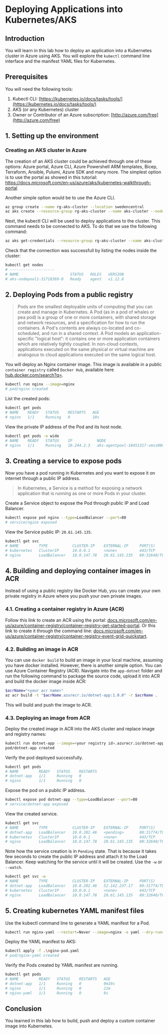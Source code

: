 # Deploying Applications into Kubernetes/AKS

## Introduction

You will learn in this lab how to deploy an application into a Kubernetes cluster in Azure using AKS.
You will explore the `kubectl` command line interface and the manifest YAML files for Kubernetes.

## Prerequisites

You will need the following tools:

1. Kubectl CLI: [https://kubernetes.io/docs/tasks/tools/](https://kubernetes.io/docs/tasks/tools/)
2. AKS (or any Kubernetes) cluster
3. Owner or Contributor of an Azure subscription: [http://azure.com/free](http://azure.com/free)

## 1. Setting up the environment

### Creating an AKS cluster in Azure

The creation of an AKS cluster could be achieved through one of these options: Azure portal, Azure CLI, Azure Powershell ARM templates, Bicep, Terraform, Ansible, Pulumi, Azure SDK and many more.
The simplest option is to use the portal as showed in this tutorial:
https://docs.microsoft.com/en-us/azure/aks/kubernetes-walkthrough-portal

Another simple option would be to use the Azure CLI.

```sh
az group create --name rg-aks-cluster --location swedencentral
az aks create --resource-group rg-aks-cluster --name aks-cluster --node-count 3
```

Next, the kubectl CLI will be used to deploy applications to the cluster.
This command needs to be connected to AKS.
To do that we use the following command:

```sh
az aks get-credentials --resource-group rg-aks-cluster --name aks-cluster
```

Check that the connection was successfull by listing the nodes inside the cluster:

```sh
kubectl get nodes
# --------------------
# NAME                       STATUS   ROLES   VERSION
# aks-nodepool1-31718369-0   Ready    agent   v1.12.8
```

## 2. Deploying Pods from a public registry

>Pods are the smallest deployable units of computing that you can create and manage in Kubernetes. A Pod (as in a pod of whales or pea pod) is a group of one or more containers, with shared storage and network resources, and a specification for how to run the containers. A Pod's contents are always co-located and co-scheduled, and run in a shared context. A Pod models an application-specific "logical host": it contains one or more application containers which are relatively tightly coupled. In non-cloud contexts, applications executed on the same physical or virtual machine are analogous to cloud applications executed on the same logical host.

You will deploy an Nginx container image. This image is available in a public `container registry` called `Docker Hub`, available here [hub.docker.com/search?q=](https://hub.docker.com/search?q=).

```sh
kubectl run nginx --image=nginx  
# pod/nginx created 
```

List the created pods:

```sh 
kubectl get pods  
# NAME    READY   STATUS    RESTARTS   AGE  
# nginx   1/1     Running   0          10s  
```

View the private IP address of the Pod and its host node.

```sh 
kubectl get pods -o wide  
# NAME    READY   STATUS    IP           NODE                             
# nginx   1/1     Running   10.244.2.3   aks-agentpool-18451317-vmss000001
```

## 3. Creating a service to expose pods

Now you have a pod running in Kubernetes and you want to expose it on internet through a public IP address.

>In Kubernetes, a Service is a method for exposing a network application that is running as one or more Pods in your cluster.

Create a Service object to expose the Pod through public IP and Load Balancer.

```sh 
kubectl expose pod nginx --type=LoadBalancer --port=80
# service/nginx exposed
```
 
View the Service public IP: `20.61.145.135`.

```sh 
kubectl get svc
# NAME         TYPE           CLUSTER-IP    EXTERNAL-IP     PORT(S)     
# kubernetes   ClusterIP      10.0.0.1      <none>          443/TCP     
# nginx        LoadBalancer   10.0.147.78   20.61.145.135   80:32640/TCP
```

## 4. Building and deploying container images in ACR

Instead of using a public registry like Docker Hub, you can create your own private registry in Azure where you push your own private images.

### 4.1. Creating a container registry in Azure (ACR)

Follow this link to create an ACR using the portal: [docs.microsoft.com/en-us/azure/container-registry/container-registry-get-started-portal](https://docs.microsoft.com/en-us/azure/container-registry/container-registry-get-started-portal).
Or this link to create it through the command line: [docs.microsoft.com/en-us/azure/container-registry/container-registry-event-grid-quickstart](https://docs.microsoft.com/en-us/azure/container-registry/container-registry-event-grid-quickstart).

### 4.2. Building an image in ACR

You can use `docker build` to build an image in your local machine, assuming you have docker installed.
However, there is another simple option. You can use Azure Container Registry (ACR).
Navigate into the `app-dotnet` folder and run the following command to package the source code, upload it into ACR and build the docker image inside ACR:

```sh 
$acrName="<your acr name>" 
az acr build -t "$acrName.azurecr.io/dotnet-app:1.0.0" -r $acrName .
```

This will build and push the image to ACR.

### 4.3. Deploying an image from ACR

Deploy the created image in ACR into the AKS cluster and replace image and registry names:

```sh 
kubectl run dotnet-app --image=<your registry id>.azurecr.io/dotnet-app:1.0.0
pod/dotnet-app created
```

Verify the pod deployed successfully.

```sh 
kubectl get pods
# NAME         READY   STATUS    RESTARTS
# dotnet-app   1/1     Running   0       
# nginx        1/1     Running   0       
```

Expose the pod on a public IP address.

```sh 
kubectl expose pod dotnet-app --type=LoadBalancer --port=80
# service/dotnet-app exposed
```

View the created service.

```sh 
kubectl get svc
# NAME         TYPE           CLUSTER-IP    EXTERNAL-IP     PORT(S)     
# dotnet-app   LoadBalancer   10.0.202.46   <pending>       80:31774/TCP
# kubernetes   ClusterIP      10.0.0.1      <none>          443/TCP     
# nginx        LoadBalancer   10.0.147.78   20.61.145.135   80:32640/TCP
```

Note how the service creation is in `Pending` state. 
That is because it takes few seconds to create the public IP address and attach it to the Load Balancer.
Keep watching for the service until it will be created. Use the `-w` or `--watch`.
 
```sh 
kubectl get svc -w
# NAME         TYPE           CLUSTER-IP    EXTERNAL-IP     PORT(S)     
# dotnet-app   LoadBalancer   10.0.202.46   52.142.237.17   80:31774/TCP
# kubernetes   ClusterIP      10.0.0.1      <none>          443/TCP     
# nginx        LoadBalancer   10.0.147.78   20.61.145.135   80:32640/TCP
```

## 5. Creating kubernetes YAML manifest files

Use the kubectl command line to generate a YAML manifest for a Pod.

```sh 
kubectl run nginx-yaml --restart=Never --image=nginx -o yaml --dry-run=client > nginx-pod.yaml
```

Deploy the YAML manifest to AKS:

```sh 
kubectl apply -f .\nginx-pod.yaml
# pod/nginx-yaml created
```

Verify the Pods created by YAML manifest are running.

```sh 
kubectl get pods
# NAME         READY   STATUS    RESTARTS   AGE
# dotnet-app   1/1     Running   0          9m19s
# nginx        1/1     Running   0          21m
# nginx-yaml   1/1     Running   0          9s
```

## Conclusion

You learned in this lab how to build, push and deploy a custom container image into Kubernetes.